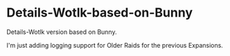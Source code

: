 # Details-Wotlk-based-on-Bunny
Details-Wotlk version based on Bunny.

I'm just adding logging support for Older Raids for the previous Expansions.
